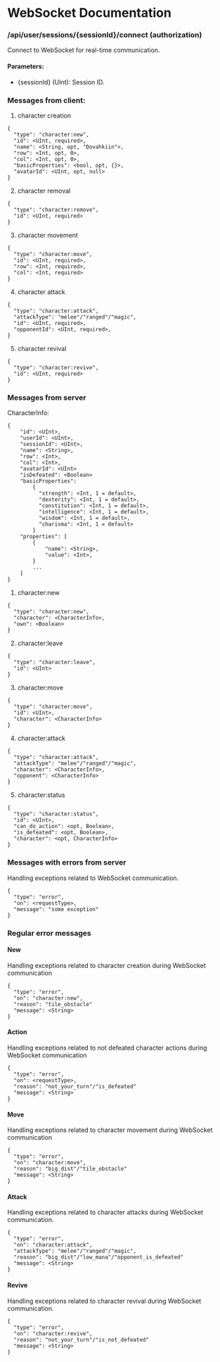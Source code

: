 # WebSocket Documentation

### /api/user/sessions/{sessionId}/connect (authorization)
Connect to WebSocket for real-time communication.

#### Parameters:
- {sessionId} (UInt): Session ID.

### Messages from client:

1) character creation
```
{
  "type": "character:new",
  "id": <UInt, required>,
  "name": <String, opt, "Dovahkiin">, 
  "row": <Int, opt, 0>,
  "col": <Int, opt, 0>,
  "basicProperties": <bool, opt, {}>,
  "avatarId": <UInt, opt, null>
}
```
2) character removal
```
{
  "type": "character:remove",
  "id": <UInt, required>
}
```
3) character movement
```
{
  "type": "character:move",
  "id": <UInt, required>,
  "row": <Int, required>,
  "col": <Int, required>
}
```
4) character attack
```
{
  "type": "character:attack",
  "attackType": "melee"/"ranged"/"magic",
  "id": <UInt, required>,
  "opponentId": <UInt, required>,
}
```
5) character revival
```
{
  "type": "character:revive",
  "id": <UInt, required>
}
```

### Messages from server

CharacterInfo:
```
{
    "id": <UInt>,
    "userId": <UInt>,
    "sessionId": <UInt>,
    "name": <String>,
    "row": <Int>,
    "col": <Int>,
    "avatarId": <UInt>
    "isDefeated": <Boolean>
    "basicProperties": 
        {
          "strength": <Int, 1 = default>,
          "dexterity": <Int, 1 = default>,
          "constitution": <Int, 1 = default>,
          "intelligence": <Int, 1 = default>,
          "wisdom": <Int, 1 = default>,
          "charisma": <Int, 1 = default>
        }
    "properties": [
        {
            "name": <String>,
            "value": <Int>,
        }
        ...
    ]
}
```

1) character:new
```
{
  "type": "character:new",
  "character": <CharacterInfo>,
  "own": <Boolean>
}

```

2) character:leave
```
{
  "type": "character:leave",
  "id": <UInt>
}
```

3) character:move
```
{
  "type": "character:move",
  "id": <UInt>,
  "character": <CharacterInfo>
}

```

4) character:attack
```
{
  "type": "character:attack",
  "attackType": "melee"/"ranged"/"magic",
  "character": <CharacterInfo>,
  "opponent": <CharacterInfo>
}
```

5) character:status
```
{
  "type": "character:status",
  "id": <UInt>,
  "can_do_action": <opt, Boolean>,
  "is_defeated": <opt, Boolean>,
  "character": <opt, CharacterInfo>
}
```

### Messages with errors from server

Handling exceptions related to WebSocket communication.

```
{
  "type": "error",
  "on": <requestType>, 
  "message": "some exception" 
}
```

### Regular error messages

#### New
Handling exceptions related to character creation during WebSocket communication

```
{
  "type": "error",
  "on": "character:new",
  "reason": "tile_obstacle"
  "message": <String>
}
```

#### Action
Handling exceptions related to not defeated character actions during WebSocket communication

```
{
  "type": "error",
  "on": <requestType>, 
  "reason": "not_your_turn"/"is_defeated"
  "message": <String>
}
```

#### Move
Handling exceptions related to character movement during WebSocket communication

```
{
  "type": "error",
  "on": "character:move",
  "reason": "big_dist"/"tile_obstacle"
  "message": <String>
}
```

#### Attack
Handling exceptions related to character attacks during WebSocket communication.

```
{
  "type": "error",
  "on": "character:attack",
  "attackType": "melee"/"ranged"/"magic",
  "reason": "big_dist"/"low_mana"/"opponent_is_defeated"
  "message": <String>
}
```

#### Revive
Handling exceptions related to character revival during WebSocket communication.

```
{
  "type": "error",
  "on": "character:revive",
  "reason": "not_your_turn"/"is_not_defeated"
  "message": <String>
}
```
